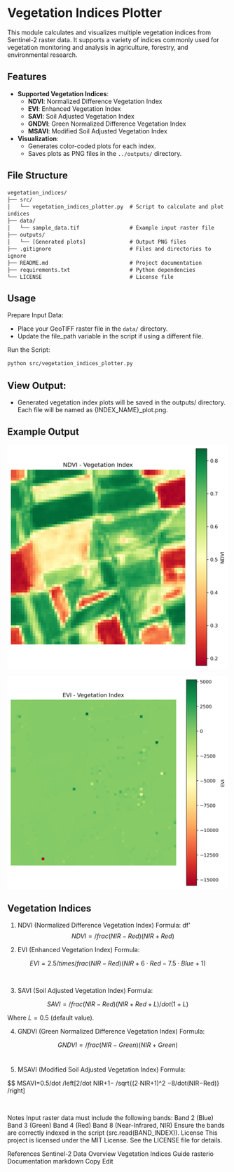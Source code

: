 # Vegetation Indices Plotter

This module calculates and visualizes multiple vegetation indices from Sentinel-2 raster data. It supports a variety of indices commonly used for vegetation monitoring and analysis in agriculture, forestry, and environmental research.

## Features

- **Supported Vegetation Indices**:
  - **NDVI**: Normalized Difference Vegetation Index
  - **EVI**: Enhanced Vegetation Index
  - **SAVI**: Soil Adjusted Vegetation Index
  - **GNDVI**: Green Normalized Difference Vegetation Index
  - **MSAVI**: Modified Soil Adjusted Vegetation Index
- **Visualization**:
  - Generates color-coded plots for each index.
  - Saves plots as PNG files in the `../outputs/` directory.

## File Structure

```plaintext
vegetation_indices/
├── src/
│   └── vegetation_indices_plotter.py  # Script to calculate and plot indices
├── data/
│   └── sample_data.tif                # Example input raster file
├── outputs/
│   └── [Generated plots]              # Output PNG files
├── .gitignore                         # Files and directories to ignore
├── README.md                          # Project documentation
├── requirements.txt                   # Python dependencies
└── LICENSE                            # License file
```

## Usage
Prepare Input Data:

 - Place your GeoTIFF raster file in the ```data/``` directory.
 - Update the file_path variable in the script if using a different file.

Run the Script:
```bash
python src/vegetation_indices_plotter.py
```
## View Output:
 - Generated vegetation index plots will be saved in the outputs/ directory.
Each file will be named as {INDEX_NAME}_plot.png.

## Example Output
![NDVI Plot](outputs/NDVI_plot.png "NDVI Plot")

![EVI Plot](outputs/EVI_plot.png "EVI Plot")


## Vegetation Indices
1. NDVI (Normalized Difference Vegetation Index)
Formula:
df'
$$NDVI= /frac{(NIR−Red)}{(NIR+Red)​}$$
 
2. EVI (Enhanced Vegetation Index)
Formula:

$$ EVI=2.5/times/frac{(NIR−Red)}{(NIR+6⋅Red−7.5⋅Blue+1)}$$

​
 
3. SAVI (Soil Adjusted Vegetation Index)
Formula:

$$ SAVI= /frac{(NIR−Red)}{(NIR+Red+L)}/dot (1+L) $$

Where $L=0.5$ (default value).

4. GNDVI (Green Normalized Difference Vegetation Index)
Formula:

$$ GNDVI= /frac{(NIR−Green)}{(NIR+Green)} $$
​
 
5. MSAVI (Modified Soil Adjusted Vegetation Index)
Formula:

 $$ MSAVI=0.5/dot /left[2/dot NIR+1− 
/sqrt{(2⋅NIR+1)^2 −8/dot(NIR−Red)} /right]


​
 
Notes
Input raster data must include the following bands:
Band 2 (Blue)
Band 3 (Green)
Band 4 (Red)
Band 8 (Near-Infrared, NIR)
Ensure the bands are correctly indexed in the script (src.read(BAND_INDEX)).
License
This project is licensed under the MIT License. See the LICENSE file for details.

References
Sentinel-2 Data Overview
Vegetation Indices Guide
rasterio Documentation
markdown
Copy
Edit
